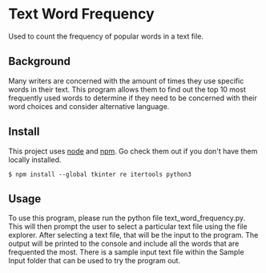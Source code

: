 # Text Word Frequency

Used to count the frequency of popular words in a text file.

## Background

Many writers are concerned with the amount of times they use specific words in their text. This program allows them to find out the top 10 most frequently used words to determine if they need to be concerned with their word choices and consider alternative language.

## Install

This project uses [node](https://nodejs.org/en) and [npm](https://www.npmjs.com/). Go check them out if you don't have them locally installed.

```
$ npm install --global tkinter re itertools python3
```

## Usage

To use this program, please run the python file text_word_frequency.py. This will then prompt the user to select a particular text file using the file explorer. After selecting a text file, that will be the input to the program. The output will be printed to the console and include all the words that are frequented the most. There is a sample input text file within the Sample Input folder that can be used to try the program out. 